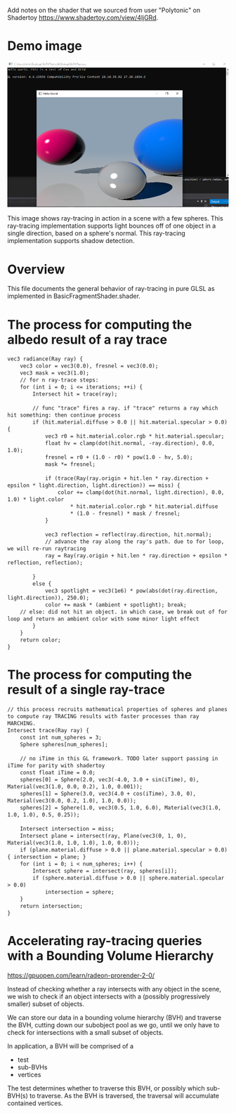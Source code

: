 Add notes on the shader that we sourced from user "Polytonic" on Shadertoy https://www.shadertoy.com/view/4ljGRd.

# Demo image

![Result of ray-tracing in a scene with a few spheres.](https://github.com/johnasharifi/GLFWTest/blob/feature_glsl_raytracing/DemoImages/rayTracing_spheres.PNG)

This image shows ray-tracing in action in a scene with a few spheres.
This ray-tracing implementation supports light bounces off of one object in a single direction, based on a sphere's normal.
This ray-tracing implementation supports shadow detection.

# Overview

This file documents the general behavior of ray-tracing in pure GLSL as implemented in BasicFragmentShader.shader.

# The process for computing the albedo result of a ray trace

	vec3 radiance(Ray ray) {
		vec3 color = vec3(0.0), fresnel = vec3(0.0);
		vec3 mask = vec3(1.0);
		// for n ray-trace steps:
		for (int i = 0; i <= iterations; ++i) {
			Intersect hit = trace(ray);

			// func "trace" fires a ray. if "trace" returns a ray which hit something: then continue process
			if (hit.material.diffuse > 0.0 || hit.material.specular > 0.0) {
				vec3 r0 = hit.material.color.rgb * hit.material.specular;
				float hv = clamp(dot(hit.normal, -ray.direction), 0.0, 1.0);
				fresnel = r0 + (1.0 - r0) * pow(1.0 - hv, 5.0);
				mask *= fresnel;

				if (trace(Ray(ray.origin + hit.len * ray.direction + epsilon * light.direction, light.direction)) == miss) {
					color += clamp(dot(hit.normal, light.direction), 0.0, 1.0) * light.color
						* hit.material.color.rgb * hit.material.diffuse
						* (1.0 - fresnel) * mask / fresnel;
				}

				vec3 reflection = reflect(ray.direction, hit.normal);
				// advance the ray along the ray's path. due to for loop, we will re-run raytracing
				ray = Ray(ray.origin + hit.len * ray.direction + epsilon * reflection, reflection);

			}
			else {
				vec3 spotlight = vec3(1e6) * pow(abs(dot(ray.direction, light.direction)), 250.0);
				color += mask * (ambient + spotlight); break;
        // else: did not hit an object. in which case, we break out of for loop and return an ambient color with some minor light effect
			}
		}
		return color;
	}
  
  # The process for computing the result of a single ray-trace
  
  	// this process recruits mathematical properties of spheres and planes to compute ray TRACING results with faster processes than ray MARCHING.
	Intersect trace(Ray ray) {
		const int num_spheres = 3;
		Sphere spheres[num_spheres];

		// no iTime in this GL framework. TODO later support passing in iTime for parity with shadertoy
		const float iTime = 0.0;
		spheres[0] = Sphere(2.0, vec3(-4.0, 3.0 + sin(iTime), 0), Material(vec3(1.0, 0.0, 0.2), 1.0, 0.001));
		spheres[1] = Sphere(3.0, vec3(4.0 + cos(iTime), 3.0, 0), Material(vec3(0.0, 0.2, 1.0), 1.0, 0.0));
		spheres[2] = Sphere(1.0, vec3(0.5, 1.0, 6.0), Material(vec3(1.0, 1.0, 1.0), 0.5, 0.25));

		Intersect intersection = miss;
		Intersect plane = intersect(ray, Plane(vec3(0, 1, 0), Material(vec3(1.0, 1.0, 1.0), 1.0, 0.0)));
		if (plane.material.diffuse > 0.0 || plane.material.specular > 0.0) { intersection = plane; }
		for (int i = 0; i < num_spheres; i++) {
			Intersect sphere = intersect(ray, spheres[i]);
			if (sphere.material.diffuse > 0.0 || sphere.material.specular > 0.0)
				intersection = sphere;
		}
		return intersection;
	}

# Accelerating ray-tracing queries with a Bounding Volume Hierarchy	

https://gpuopen.com/learn/radeon-prorender-2-0/

Instead of checking whether a ray intersects with any object in the scene, we wish to check if an object intersects with a (possibly progressively smaller) subset of objects.

We can store our data in a bounding volume hierarchy (BVH) and traverse the BVH, cutting down our subobject pool as we go, until we only have to check for intersections with a small subset of objects.

In application, a BVH will be comprised of a 
- test
- sub-BVHs
- vertices
 
The test determines whether to traverse this BVH, or possibly which sub-BVH(s) to traverse. As the BVH is traversed, the traversal will accumulate contained vertices.
